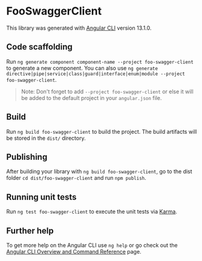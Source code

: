 # FooSwaggerClient

This library was generated with [Angular CLI](https://github.com/angular/angular-cli) version 13.1.0.

## Code scaffolding

Run `ng generate component component-name --project foo-swagger-client` to generate a new component. You can also use `ng generate directive|pipe|service|class|guard|interface|enum|module --project foo-swagger-client`.
> Note: Don't forget to add `--project foo-swagger-client` or else it will be added to the default project in your `angular.json` file. 

## Build

Run `ng build foo-swagger-client` to build the project. The build artifacts will be stored in the `dist/` directory.

## Publishing

After building your library with `ng build foo-swagger-client`, go to the dist folder `cd dist/foo-swagger-client` and run `npm publish`.

## Running unit tests

Run `ng test foo-swagger-client` to execute the unit tests via [Karma](https://karma-runner.github.io).

## Further help

To get more help on the Angular CLI use `ng help` or go check out the [Angular CLI Overview and Command Reference](https://angular.io/cli) page.
